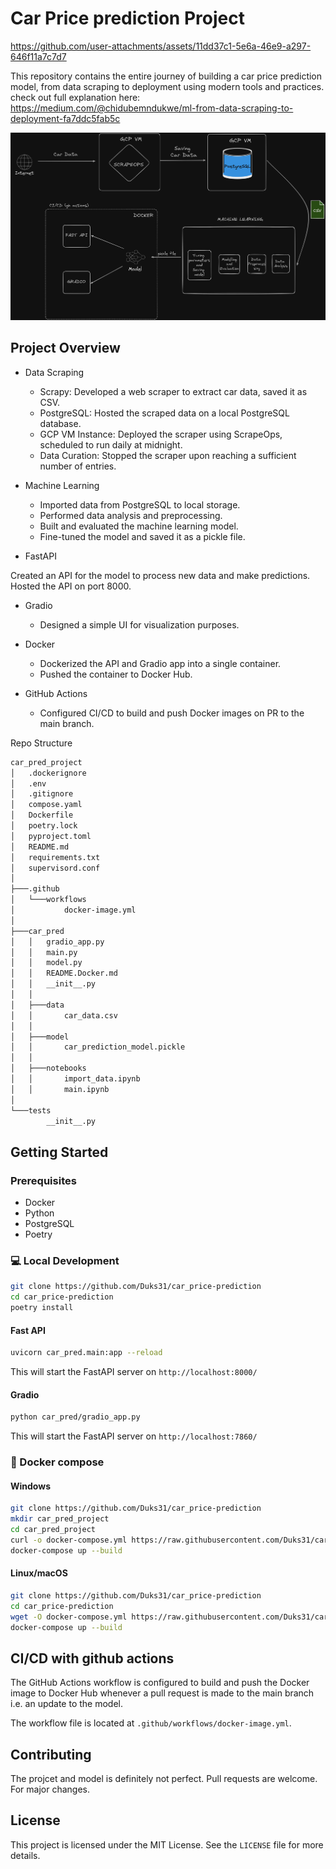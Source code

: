 # Car Price prediction Project

https://github.com/user-attachments/assets/11dd37c1-5e6a-46e9-a297-646f11a7c7d7

This repository contains the entire journey of building a car price prediction model, from data scraping to deployment using modern tools and practices.
check out full explanation here: https://medium.com/@chidubemndukwe/ml-from-data-scraping-to-deployment-fa7ddc5fab5c

![car_pred](car-pred-workflow.png)

## Project Overview

* Data Scraping

    * Scrapy: Developed a web scraper to extract car data, saved it as CSV.
    * PostgreSQL: Hosted the scraped data on a local PostgreSQL database.
    * GCP VM Instance: Deployed the scraper using ScrapeOps, scheduled to run daily at midnight.
    * Data Curation: Stopped the scraper upon reaching a sufficient number of entries.

* Machine Learning

    * Imported data from PostgreSQL to local storage.
    * Performed data analysis and preprocessing.
    * Built and evaluated the machine learning model.
    * Fine-tuned the model and saved it as a pickle file.

* FastAPI

Created an API for the model to process new data and make predictions.
Hosted the API on port 8000.

* Gradio

    * Designed a simple UI for visualization purposes.

* Docker

    * Dockerized the API and Gradio app into a single container.
    * Pushed the container to Docker Hub.

* GitHub Actions

    * Configured CI/CD to build and push Docker images on PR to the main branch.

Repo Structure

``` sh
car_pred_project
│   .dockerignore
│   .env
│   .gitignore
│   compose.yaml
│   Dockerfile
│   poetry.lock
│   pyproject.toml
│   README.md
│   requirements.txt
│   supervisord.conf
│
├───.github
│   └───workflows
│           docker-image.yml
│
├───car_pred
│   │   gradio_app.py
│   │   main.py
│   │   model.py
│   │   README.Docker.md
│   │   __init__.py
│   │
│   ├───data
│   │       car_data.csv
│   │
│   ├───model
│   │       car_prediction_model.pickle
│   │
│   ├───notebooks
│   │       import_data.ipynb
│   │       main.ipynb
│
└───tests
        __init__.py

```

## Getting Started 

### Prerequisites

* Docker
* Python 
* PostgreSQL 
* Poetry

### 💻 Local Development

```sh
git clone https://github.com/Duks31/car_price-prediction 
cd car_price-prediction
poetry install
```

#### Fast API

```sh
uvicorn car_pred.main:app --reload
```
This will start the FastAPI server on `http://localhost:8000/`

#### Gradio

```sh
python car_pred/gradio_app.py
```
This will start the FastAPI server on `http://localhost:7860/`


### 🐋 Docker compose

#### Windows
```sh
git clone https://github.com/Duks31/car_price-prediction    
mkdir car_pred_project
cd car_pred_project
curl -o docker-compose.yml https://raw.githubusercontent.com/Duks31/car_price-prediction/main/compose.yaml
docker-compose up --build
```

#### Linux/macOS
```sh
git clone https://github.com/Duks31/car_price-prediction
cd car_price-prediction
wget -O docker-compose.yml https://raw.githubusercontent.com/Duks31/car_price-prediction/main/compose.yaml
docker-compose up --build
```


## CI/CD with github actions
The GitHub Actions workflow is configured to build and push the Docker image to Docker Hub whenever a pull request is made to the main branch i.e. an update to the model.

The workflow file is located at `.github/workflows/docker-image.yml`.

## Contributing

The projcet and model is definitely not perfect. Pull requests are welcome. For major changes.

## License

This project is licensed under the MIT License. See the `LICENSE` file for more details.

